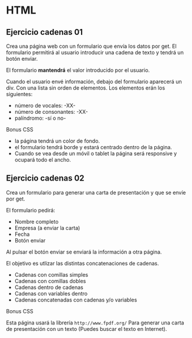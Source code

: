 # HTML

## Ejercicio cadenas 01

Crea una página web con un formulario que envía los datos por get. El formulario permitirá al usuario introducir una cadena de texto y tendrá un botón enviar.

El formulario **mantendrá** el valor introducido por el usuario.

Cuando el usuario envé información, debajo del formulario aparecerá un div. Con una lista sin orden de elementos. Los elementos erán los siguientes:

- número de vocales: -XX-
- número de consonantes: -XX-
- palíndromo: -sí o no-

Bonus CSS
- la página tendrá un color de fondo.
- el formulario tendrá borde y estará centrado dentro de la página.
- Cuando se vea desde un móvil o tablet la página será responsive y ocupará todo el ancho.

## Ejercicio cadenas 02

Crea un formulario para generar una carta de presentación y que se envíe por get.

El formulario pedirá:
- Nombre completo
- Empresa (a enviar la carta)
- Fecha
- Botón enviar

Al pulsar el botón enviar se enviará la información a otra página.

El objetivo es utlizar las distintas concatenaciones de cadenas.

- Cadenas con comillas simples
- Cadenas con comillas dobles
- Cadenas dentro de cadenas
- Cadenas con variables dentro
- Cadenas concatenadas con cadenas y/o variables

Bonus CSS

Esta página usará la librería ```http://www.fpdf.org/``` Para generar una carta de presentación con un texto (Puedes buscar el texto en Internet).